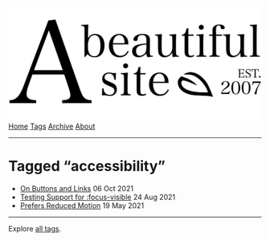 <a href="../../index.html" class="header-link"><img src="../../images/logos/wordmark.svg" alt="A Beautiful Site" class="wordmark" /></a> <a href="../../index.html" class="nav-item">Home</a> <a href="../index.html" class="nav-item">Tags</a> <a href="../../posts/index.html" class="nav-item">Archive</a> <a href="../../about/index.html" class="nav-item">About</a>

---

# Tagged “accessibility”

- <a href="../../posts/on-buttons-and-links/index.html" class="post-list-item-link">On Buttons and Links</a> 06 Oct 2021
- <a href="../../posts/testing-support-for-focus-visible/index.html" class="post-list-item-link">Testing Support for :focus-visible</a> 24 Aug 2021
- <a href="../../posts/prefers-reduced-motion/index.html" class="post-list-item-link">Prefers Reduced Motion</a> 19 May 2021

---

Explore [all tags](../index.html).
